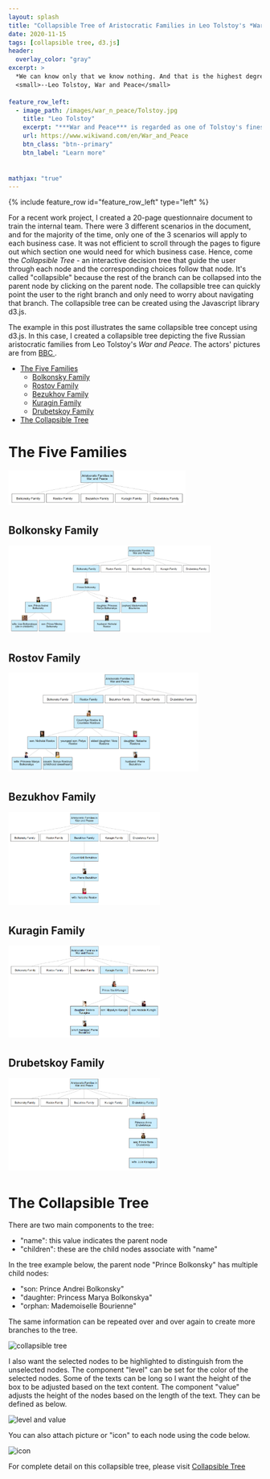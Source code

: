 ```yaml
---
layout: splash
title: "Collapsible Tree of Aristocratic Families in Leo Tolstoy's *War and Peace*"
date: 2020-11-15
tags: [collapsible tree, d3.js]
header:
  overlay_color: "gray"
excerpt: >
  *We can know only that we know nothing. And that is the highest degree of human wisdom.*<br />
  <small>--Leo Tolstoy, War and Peace</small>

feature_row_left:
  - image_path: /images/war_n_peace/Tolstoy.jpg
    title: "Leo Tolstoy"
    excerpt: "***War and Peace*** is regarded as one of Tolstoy's finest literary achievements. The novel chronicles the French invasion of Russia and the impact of the Napoleonic era on Tsarist society through the stories of five Russian aristocratic families."
    url: https://www.wikiwand.com/en/War_and_Peace
    btn_class: "btn--primary"
    btn_label: "Learn more"


mathjax: "true"
---
```


{% include feature_row id="feature_row_left" type="left" %}

For a recent work project, I created a 20-page questionnaire document to train the internal team.  There were 3 different scenarios in the document, and for the majority of the time, only one of the 3 scenarios will apply to each business case.  It was not efficient to scroll through the pages to figure out which section one would need for which business case.  Hence, come the *Collapsible Tree* - an interactive decision tree that guide the user through each node and the corresponding choices follow that node. It's called "collapsible" because the rest of the branch can be collapsed into the parent node by clicking on the parent node. The collapsible tree can quickly point the user to the right branch and only need to worry about navigating that branch.  The collapsible tree can be created using the Javascript library d3.js.

The example in this post illustrates the same collapsible tree concept using d3.js.  In this case, I created a collapsible tree depicting the five Russian aristocratic families from Leo Tolstoy's *War and Peace*. The actors' pictures are from [BBC ](https://www.bbc.co.uk/programmes/profiles/pcqw2nXWtYmwZ4SL1YTDRB/characters).

- [The Five Families](#the-five-families)
  - [Bolkonsky Family](#bolkonsky-family)
  - [Rostov Family](#rostov-family)
  - [Bezukhov Family](#bezukhov-family)
  - [Kuragin Family](#kuragin-family)
  - [Drubetskoy Family](#drubetskoy-family)
- [The Collapsible Tree](#the-collapsible-tree)
  

# The Five Families
<div style="width:70%; font-size:80%; text-align:center">
<img src="/images/war_n_peace/WnP_five_families.PNG" style="padding-bottom:0.5em;"/>
</div>  

## Bolkonsky Family
<div style="width:80%; font-size:80%; text-align:center">
<img src="/images/war_n_peace/Bolkonsky.PNG" style="padding-bottom:0.5em;"/>
</div>  

## Rostov Family
<div style="width:75%; font-size:80%; text-align:center">
<img src="/images/war_n_peace/Rostov.PNG" style="padding-bottom:0.5em;"/>
</div>  

## Bezukhov Family
<div style="width:60%; font-size:80%; text-align:center">
<img src="/images/war_n_peace/Bezukhov.PNG" style="padding-bottom:0.5em;"/>
</div>  

## Kuragin Family
<div style="width:60%; font-size:80%; text-align:center">
<img src="/images/war_n_peace/Kuragin.PNG" style="padding-bottom:0.5em;"/>
</div>  

## Drubetskoy Family
<div style="width:60%; font-size:80%; text-align:center">
<img src="/images/war_n_peace/Drubetskoy.PNG" style="padding-bottom:0.5em;"/>
</div> 

# The Collapsible Tree
There are two main components to the tree:
- "name": this value indicates the parent node
- "children": these are the child nodes associate with "name"

In the tree example below, the parent node "Prince Bolkonsky" has multiple child nodes:
- "son: Prince Andrei Bolkonsky"
- "daughter: Princess Marya Bolkonskya"
- "orphan: Mademoiselle Bourienne"

The same information can be repeated over and over again to create more branches to the tree.  

<img src="{{ site.url }}{{ site.baseurl }}/images/war_n_peace/collapsible_tree.PNG" alt="collapsible tree">

I also want the selected nodes to be highlighted to distinguish from the unselected nodes. The component "level" can be set for the color of the selected nodes.  Some of the texts can be long so I want the height of the box to be adjusted based on the text content. The component "value" adjusts the height of the nodes based on the length of the text.  They can be defined as below.

<img src="{{ site.url }}{{ site.baseurl }}/images/war_n_peace/collapsible_tree2.PNG" alt="level and value">

You can also attach picture or "icon" to each node using the code below.

<img src="{{ site.url }}{{ site.baseurl }}/images/war_n_peace/collapsible_tree3.PNG" alt="icon">

For complete detail on this collapsible tree, please visit [Collapsible Tree](https://github.com/VictoriaQTHuynh/collapsible_tree_d3_js)

